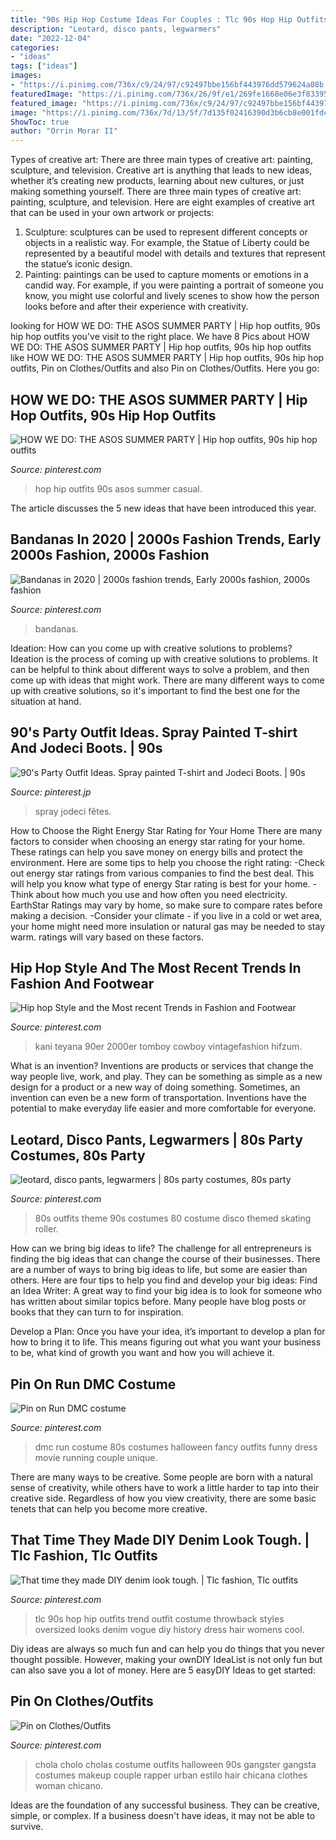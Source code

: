 ```yaml
---
title: "90s Hip Hop Costume Ideas For Couples : Tlc 90s Hop Hip Outfits Trend Outfit Costume Throwback Styles Oversized Looks Denim Vogue Diy History Dress Hair Womens Cool"
description: "Leotard, disco pants, legwarmers"
date: "2022-12-04"
categories:
- "ideas"
tags: ["ideas"]
images:
- "https://i.pinimg.com/736x/c9/24/97/c92497bbe156bf443976dd579624a08b.jpg"
featuredImage: "https://i.pinimg.com/736x/26/9f/e1/269fe1668e06e3f83395e0f4b70caa2c--tlc-costume-s-outfit.jpg"
featured_image: "https://i.pinimg.com/736x/c9/24/97/c92497bbe156bf443976dd579624a08b.jpg"
image: "https://i.pinimg.com/736x/7d/13/5f/7d135f02416390d3b6cb8e001fdc2055.jpg"
ShowToc: true
author: "Orrin Morar II"
---
```



Types of creative art: There are three main types of creative art: painting, sculpture, and television.
Creative art is anything that leads to new ideas, whether it’s creating new products, learning about new cultures, or just making something yourself. There are three main types of creative art: painting, sculpture, and television. Here are eight examples of creative art that can be used in your own artwork or projects: 
1. Sculpture: sculptures can be used to represent different concepts or objects in a realistic way. For example, the Statue of Liberty could be represented by a beautiful model with details and textures that represent the statue’s iconic design. 
2. Painting: paintings can be used to capture moments or emotions in a candid way. For example, if you were painting a portrait of someone you know, you might use colorful and lively scenes to show how the person looks before and after their experience with creativity. 

	

		
looking for HOW WE DO: THE ASOS SUMMER PARTY | Hip hop outfits, 90s hip hop outfits you've visit to the right place. We have 8 Pics about HOW WE DO: THE ASOS SUMMER PARTY | Hip hop outfits, 90s hip hop outfits like HOW WE DO: THE ASOS SUMMER PARTY | Hip hop outfits, 90s hip hop outfits, Pin on Clothes/Outfits and also Pin on Clothes/Outfits. Here you go:
		
    
## HOW WE DO: THE ASOS SUMMER PARTY | Hip Hop Outfits, 90s Hip Hop Outfits

<img loading=lazy src="https://i.pinimg.com/736x/f3/f2/6a/f3f26a6e9b2b3508813685496d0393f8.jpg" onerror="this.onerror=null;this.src='https://tse3.mm.bing.net/th?id=OIP.BLy24ixQxgwI2QudbooDLgHaJc&amp;pid=15.1';" alt="HOW WE DO: THE ASOS SUMMER PARTY | Hip hop outfits, 90s hip hop outfits">

_Source: pinterest.com_

>hop hip outfits 90s asos summer casual. 

	

The article discusses the 5 new ideas that have been introduced this year.

    
## Bandanas In 2020 | 2000s Fashion Trends, Early 2000s Fashion, 2000s Fashion

<img loading=lazy src="https://i.pinimg.com/736x/c9/24/97/c92497bbe156bf443976dd579624a08b.jpg" onerror="this.onerror=null;this.src='https://tse4.mm.bing.net/th?id=OIP.wSa6gE3WmvhLf1-Pdw1X3QHaKa&amp;pid=15.1';" alt="Bandanas in 2020 | 2000s fashion trends, Early 2000s fashion, 2000s fashion">

_Source: pinterest.com_

>bandanas. 

	

Ideation: How can you come up with creative solutions to problems?
Ideation is the process of coming up with creative solutions to problems. It can be helpful to think about different ways to solve a problem, and then come up with ideas that might work. There are many different ways to come up with creative solutions, so it's important to find the best one for the situation at hand.

    
## 90&#039;s Party Outfit Ideas. Spray Painted T-shirt And Jodeci Boots. | 90s

<img loading=lazy src="https://i.pinimg.com/736x/7d/13/5f/7d135f02416390d3b6cb8e001fdc2055.jpg" onerror="this.onerror=null;this.src='https://tse4.mm.bing.net/th?id=OIP.6RTpFDqeb4jbealCSTGICQHaJ3&amp;pid=15.1';" alt="90&#039;s Party Outfit Ideas. Spray painted T-shirt and Jodeci Boots. | 90s">

_Source: pinterest.jp_

>spray jodeci fêtes. 

	

How to Choose the Right Energy Star Rating for Your Home
There are many factors to consider when choosing an energy star rating for your home. These ratings can help you save money on energy bills and protect the environment. Here are some tips to help you choose the right rating:
-Check out energy star ratings from various companies to find the best deal. This will help you know what type of energy Star rating is best for your home.
-Think about how much you use and how often you need electricity. EarthStar Ratings may vary by home, so make sure to compare rates before making a decision.
-Consider your climate - if you live in a cold or wet area, your home might need more insulation or natural gas may be needed to stay warm. ratings will vary based on these factors.

    
## Hip Hop Style And The Most Recent Trends In Fashion And Footwear

<img loading=lazy src="https://i.pinimg.com/736x/08/5f/5b/085f5bfb6da2c9376c3f61a3c6876e2e.jpg" onerror="this.onerror=null;this.src='https://tse4.mm.bing.net/th?id=OIP.IGimjWc_9TCu5OXJz5TlbQHaL0&amp;pid=15.1';" alt="Hip hop Style and the Most recent Trends in Fashion and Footwear">

_Source: pinterest.com_

>kani teyana 90er 2000er tomboy cowboy vintagefashion hifzum. 

	

What is an invention?
Inventions are products or services that change the way people live, work, and play. They can be something as simple as a new design for a product or a new way of doing something. Sometimes, an invention can even be a new form of transportation. Inventions have the potential to make everyday life easier and more comfortable for everyone.

    
## Leotard, Disco Pants, Legwarmers | 80s Party Costumes, 80s Party

<img loading=lazy src="https://i.pinimg.com/originals/63/35/80/633580a765b1c6498510a8c31ed6b653.jpg" onerror="this.onerror=null;this.src='https://tse3.mm.bing.net/th?id=OIP.vDB-LFybEJuBEw3u9638QgHaFa&amp;pid=15.1';" alt="leotard, disco pants, legwarmers | 80s party costumes, 80s party">

_Source: pinterest.com_

>80s outfits theme 90s costumes 80 costume disco themed skating roller. 

	

How can we bring big ideas to life?
The challenge for all entrepreneurs is finding the big ideas that can change the course of their businesses. There are a number of ways to bring big ideas to life, but some are easier than others. Here are four tips to help you find and develop your big ideas:
Find an Idea Writer: A great way to find your big idea is to look for someone who has written about similar topics before. Many people have blog posts or books that they can turn to for inspiration.

Develop a Plan: Once you have your idea, it’s important to develop a plan for how to bring it to life. This means figuring out what you want your business to be, what kind of growth you want and how you will achieve it.

    
## Pin On Run DMC Costume

<img loading=lazy src="https://i.pinimg.com/736x/7e/45/73/7e4573ce80c7159926679819a1b4f30d--run-dmc-costume-fancy-dress.jpg" onerror="this.onerror=null;this.src='https://tse1.mm.bing.net/th?id=OIP.bIW0yFGADCbm48WNUY-p1gHaJ3&amp;pid=15.1';" alt="Pin on Run DMC costume">

_Source: pinterest.com_

>dmc run costume 80s costumes halloween fancy outfits funny dress movie running couple unique. 

	

There are many ways to be creative. Some people are born with a natural sense of creativity, while others have to work a little harder to tap into their creative side. Regardless of how you view creativity, there are some basic tenets that can help you become more creative.

    
## That Time They Made DIY Denim Look Tough. | Tlc Fashion, Tlc Outfits

<img loading=lazy src="https://i.pinimg.com/736x/26/9f/e1/269fe1668e06e3f83395e0f4b70caa2c--tlc-costume-s-outfit.jpg" onerror="this.onerror=null;this.src='https://tse1.mm.bing.net/th?id=OIP.sVGgaIIqURPa9h72vQxOTwHaKs&amp;pid=15.1';" alt="That time they made DIY denim look tough. | Tlc fashion, Tlc outfits">

_Source: pinterest.com_

>tlc 90s hop hip outfits trend outfit costume throwback styles oversized looks denim vogue diy history dress hair womens cool. 

	

Diy ideas are always so much fun and can help you do things that you never thought possible. However, making your ownDIY IdeaList is not only fun but can also save you a lot of money. Here are 5 easyDIY Ideas to get started: 

    
## Pin On Clothes/Outfits

<img loading=lazy src="https://i.pinimg.com/originals/1e/70/15/1e701544ece9bb103b1d3c73e1a4c34f.jpg" onerror="this.onerror=null;this.src='https://tse4.mm.bing.net/th?id=OIP.hIHnXoWMikXhNSIBBBUeAQHaNL&amp;pid=15.1';" alt="Pin on Clothes/Outfits">

_Source: pinterest.com_

>chola cholo cholas costume outfits halloween 90s gangster gangsta costumes makeup couple rapper urban estilo hair chicana clothes woman chicano. 

	

Ideas are the foundation of any successful business. They can be creative, simple, or complex. If a business doesn't have ideas, it may not be able to survive.

